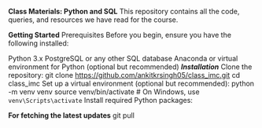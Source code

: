 **Class Materials: Python and SQL**
This repository contains all the code, queries, and resources we have read for the course.

**Getting Started**
Prerequisites
Before you begin, ensure you have the following installed:

Python 3.x
PostgreSQL or any other SQL database
Anaconda or virtual environment for Python (optional but recommended)
_**Installation**_
Clone the repository:
git clone https://github.com/ankitkrsingh05/class_imc.git
cd class_imc
Set up a virtual environment (optional but recommended):
python -m venv venv
source venv/bin/activate  # On Windows, use `venv\Scripts\activate`
Install required Python packages:

**For fetching the latest updates**
git pull
